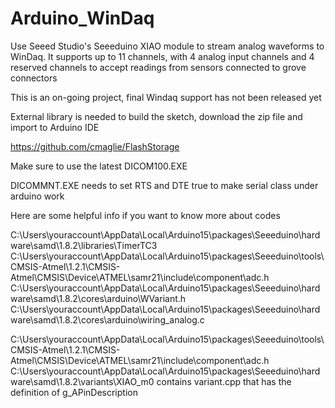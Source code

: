 # Arduino_WinDaq
Use Seeed Studio's Seeeduino XIAO module to stream analog waveforms to WinDaq. It supports up to 11 channels, with 4 analog input channels and 4 reserved channels to accept readings from sensors connected to grove connectors

This is an on-going project, final Windaq support has not been released yet

External library is needed to build the sketch, download the zip file and import to Arduino IDE

https://github.com/cmaglie/FlashStorage

Make sure to use the latest DICOM100.EXE

DICOMMNT.EXE needs to set RTS and DTE true to make serial class under arduino work 

Here are some helpful info if you want to know more about codes

C:\Users\youraccount\AppData\Local\Arduino15\packages\Seeeduino\hardware\samd\1.8.2\libraries\TimerTC3
C:\Users\youraccount\AppData\Local\Arduino15\packages\Seeeduino\tools\CMSIS-Atmel\1.2.1\CMSIS-Atmel\CMSIS\Device\ATMEL\samr21\include\component\adc.h
C:\Users\youraccount\AppData\Local\Arduino15\packages\Seeeduino\hardware\samd\1.8.2\cores\arduino\WVariant.h
C:\Users\youraccount\AppData\Local\Arduino15\packages\Seeeduino\hardware\samd\1.8.2\cores\arduino\wiring_analog.c

C:\Users\youraccount\AppData\Local\Arduino15\packages\Seeeduino\tools\CMSIS-Atmel\1.2.1\CMSIS-Atmel\CMSIS\Device\ATMEL\samr21\include\component\adc.h
C:\Users\youraccount\AppData\Local\Arduino15\packages\Seeeduino\hardware\samd\1.8.2\variants\XIAO_m0 contains variant.cpp that has the definition of g_APinDescription

